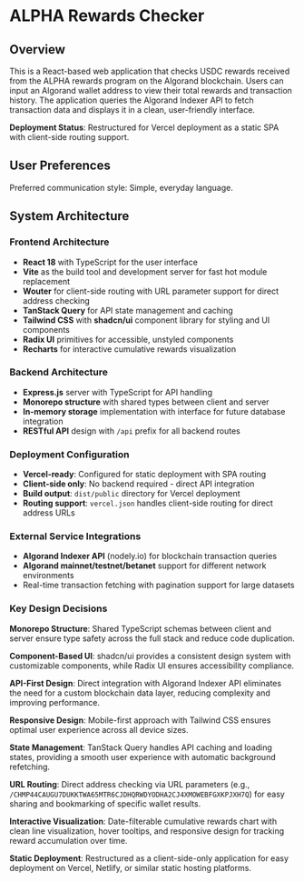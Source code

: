 # ALPHA Rewards Checker

## Overview

This is a React-based web application that checks USDC rewards received from the ALPHA rewards program on the Algorand blockchain. Users can input an Algorand wallet address to view their total rewards and transaction history. The application queries the Algorand Indexer API to fetch transaction data and displays it in a clean, user-friendly interface.

**Deployment Status**: Restructured for Vercel deployment as a static SPA with client-side routing support.

## User Preferences

Preferred communication style: Simple, everyday language.

## System Architecture

### Frontend Architecture
- **React 18** with TypeScript for the user interface
- **Vite** as the build tool and development server for fast hot module replacement
- **Wouter** for client-side routing with URL parameter support for direct address checking
- **TanStack Query** for API state management and caching
- **Tailwind CSS** with **shadcn/ui** component library for styling and UI components
- **Radix UI** primitives for accessible, unstyled components
- **Recharts** for interactive cumulative rewards visualization

### Backend Architecture
- **Express.js** server with TypeScript for API handling
- **Monorepo structure** with shared types between client and server
- **In-memory storage** implementation with interface for future database integration
- **RESTful API** design with `/api` prefix for all backend routes

### Deployment Configuration
- **Vercel-ready**: Configured for static deployment with SPA routing
- **Client-side only**: No backend required - direct API integration
- **Build output**: `dist/public` directory for Vercel deployment
- **Routing support**: `vercel.json` handles client-side routing for direct address URLs

### External Service Integrations
- **Algorand Indexer API** (nodely.io) for blockchain transaction queries
- **Algorand mainnet/testnet/betanet** support for different network environments
- Real-time transaction fetching with pagination support for large datasets

### Key Design Decisions

**Monorepo Structure**: Shared TypeScript schemas between client and server ensure type safety across the full stack and reduce code duplication.

**Component-Based UI**: shadcn/ui provides a consistent design system with customizable components, while Radix UI ensures accessibility compliance.

**API-First Design**: Direct integration with Algorand Indexer API eliminates the need for a custom blockchain data layer, reducing complexity and improving performance.

**Responsive Design**: Mobile-first approach with Tailwind CSS ensures optimal user experience across all device sizes.

**State Management**: TanStack Query handles API caching and loading states, providing a smooth user experience with automatic background refetching.

**URL Routing**: Direct address checking via URL parameters (e.g., `/CHMP44CAUGU7DUKKTWA65MTR6CJDHQRWDYODHA2CJ4XMOWEBFGXKPJXH7Q`) for easy sharing and bookmarking of specific wallet results.

**Interactive Visualization**: Date-filterable cumulative rewards chart with clean line visualization, hover tooltips, and responsive design for tracking reward accumulation over time.

**Static Deployment**: Restructured as a client-side-only application for easy deployment on Vercel, Netlify, or similar static hosting platforms.